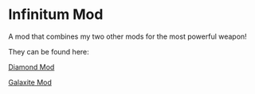# Infinitum Mod
A mod that combines my two other mods for the most powerful weapon!

They can be found here:

[Diamond Mod](https://github.com/BlueThecno/Mindustry-Diamond-Mod)

[Galaxite Mod](https://github.com/BlueThecno/Galaxite-Mod)
